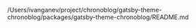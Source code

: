 /Users/ivanganev/project/chronoblog/gatsby-theme-chronoblog/packages/gatsby-theme-chronoblog/README.md